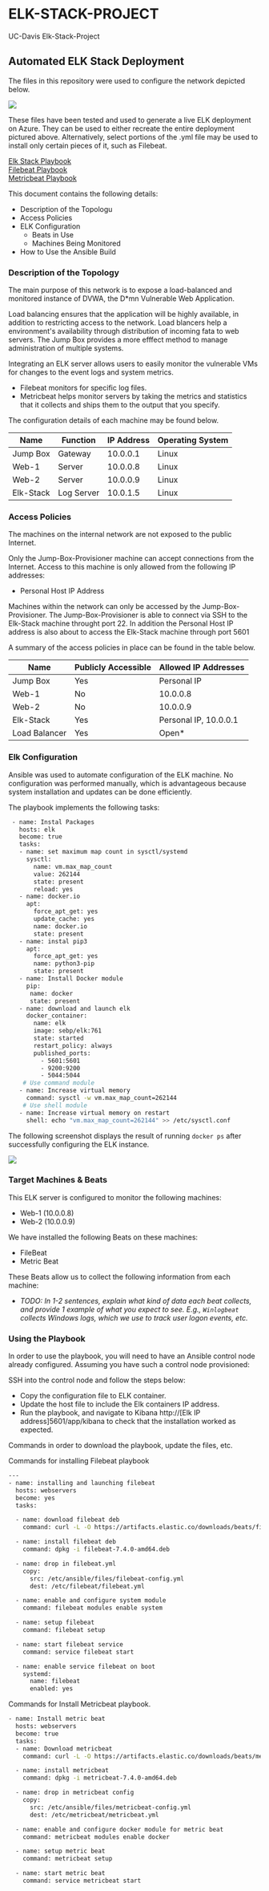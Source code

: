 # ELK-STACK-PROJECT
UC-Davis Elk-Stack-Project

## Automated ELK Stack Deployment

The files in this repository were used to configure the network depicted below.

![](https://github.com/Plampking/ELK-STACK-PROJECT/blob/main/Diagrams/HW%20Diagram.jpg)

These files have been tested and used to generate a live ELK deployment on Azure. They can be used to either recreate the entire deployment pictured above. Alternatively, select portions of the .yml file may be used to install only certain pieces of it, such as Filebeat.

[Elk Stack Playbook](https://github.com/Plampking/ELK-STACK-PROJECT/blob/main/Ansible/install-elk.yml)  
[Filebeat Playbook](https://github.com/Plampking/ELK-STACK-PROJECT/blob/main/Ansible/filebeat-play.yml)  
[Metricbeat Playbook](https://github.com/Plampking/ELK-STACK-PROJECT/blob/main/Ansible/metricbeat-playbook.yml)  

This document contains the following details:
- Description of the Topologu
- Access Policies
- ELK Configuration
  - Beats in Use
  - Machines Being Monitored
- How to Use the Ansible Build


### Description of the Topology

The main purpose of this network is to expose a load-balanced and monitored instance of DVWA, the D*mn Vulnerable Web Application.

Load balancing ensures that the application will be highly available, in addition to restricting access to the network.
Load blancers help a environment's availability through distribution of incoming fata to web servers. 
The Jump Box provides a more efffect method to manage administration of multiple systems.

Integrating an ELK server allows users to easily monitor the vulnerable VMs for changes to the event logs and system metrics.
- Filebeat monitors for specific log files.
- Metricbeat helps monitor servers by taking the metrics and statistics that it collects and ships them to the output that you specify.

The configuration details of each machine may be found below.

| Name     | Function | IP Address | Operating System |
|----------|----------|------------|------------------|
| Jump Box | Gateway  | 10.0.0.1   | Linux            |
| Web-1    | Server  | 10.0.0.8    | Linux            |
| Web-2    | Server  | 10.0.0.9    | Linux            |
| Elk-Stack| Log Server | 10.0.1.5 | Linux            |

### Access Policies

The machines on the internal network are not exposed to the public Internet. 

Only the Jump-Box-Provisioner machine can accept connections from the Internet. Access to this machine is only allowed from the following IP addresses:
 - Personal Host IP Address

Machines within the network can only be accessed by the Jump-Box-Provisioner.
The Jump-Box-Provisioner is able to connect via SSH to the Elk-Stack machine throught port 22. In addition the Personal Host IP address is also about to access the Elk-Stack machine through port 5601

A summary of the access policies in place can be found in the table below.

| Name     | Publicly Accessible | Allowed IP Addresses |
|----------|---------------------|----------------------|
| Jump Box | Yes              | Personal IP    |
|Web-1          | No                    |  10.0.0.8                    |
|Web-2          | No                    |  10.0.0.9                    |
|Elk-Stack          | Yes                    | Personal IP, 10.0.0.1                     |
|Load Balancer          | Yes                    | Open*                     |


### Elk Configuration

Ansible was used to automate configuration of the ELK machine. No configuration was performed manually, which is advantageous because system installation and updates can be done efficiently. 

The playbook implements the following tasks:
```bash
 - name: Instal Packages
   hosts: elk
   become: true
   tasks:
   - name: set maximum map count in sysctl/systemd
     sysctl:
       name: vm.max_map_count
       value: 262144
       state: present
       reload: yes
   - name: docker.io
     apt:
       force_apt_get: yes
       update_cache: yes
       name: docker.io
       state: present
   - name: instal pip3
     apt:
       force_apt_get: yes
       name: python3-pip
       state: present
   - name: Install Docker module
     pip:
      name: docker
      state: present
   - name: download and launch elk
     docker_container:
       name: elk
       image: sebp/elk:761
       state: started
       restart_policy: always
       published_ports:
         - 5601:5601
         - 9200:9200
         - 5044:5044
    # Use command module
   - name: Increase virtual memory
     command: sysctl -w vm.max_map_count=262144
    # Use shell module
   - name: Increase virtual memory on restart
     shell: echo "vm.max_map_count=262144" >> /etc/sysctl.conf
```


The following screenshot displays the result of running `docker ps` after successfully configuring the ELK instance.

![](https://github.com/Plampking/ELK-STACK-PROJECT/blob/main/Images/docker%20ps.JPG)

### Target Machines & Beats
This ELK server is configured to monitor the following machines:
- Web-1 (10.0.0.8)
- Web-2 (10.0.0.9)

We have installed the following Beats on these machines:
- FileBeat
- Metric Beat

These Beats allow us to collect the following information from each machine:
- _TODO: In 1-2 sentences, explain what kind of data each beat collects, and provide 1 example of what you expect to see. E.g., `Winlogbeat` collects Windows logs, which we use to track user logon events, etc._

### Using the Playbook
In order to use the playbook, you will need to have an Ansible control node already configured. Assuming you have such a control node provisioned: 

SSH into the control node and follow the steps below:
- Copy the configuration file to ELK container.
- Update the host file to include the Elk containers IP address.
- Run the playbook, and navigate to Kibana http://[Elk IP address]5601/app/kibana to check that the installation worked as expected.

Commands in order to download the playbook, update the files, etc.

Commands for installing Filebeat playbook
```bash
---
- name: installing and launching filebeat
  hosts: webservers
  become: yes
  tasks:

  - name: download filebeat deb
    command: curl -L -O https://artifacts.elastic.co/downloads/beats/filebeat/filebeat-7.4.0-amd64.deb

  - name: install filebeat deb
    command: dpkg -i filebeat-7.4.0-amd64.deb

  - name: drop in filebeat.yml
    copy:
      src: /etc/ansible/files/filebeat-config.yml
      dest: /etc/filebeat/filebeat.yml

  - name: enable and configure system module
    command: filebeat modules enable system

  - name: setup filebeat
    command: filebeat setup

  - name: start filebeat service
    command: service filebeat start

  - name: enable service filebeat on boot
    systemd:
      name: filebeat
      enabled: yes

```
Commands for Install Metricbeat playbook.
```bash
- name: Install metric beat
  hosts: webservers
  become: true
  tasks:
  - name: Download metricbeat
    command: curl -L -O https://artifacts.elastic.co/downloads/beats/metricbeat/metricbeat-7.4.0-amd64.deb

  - name: install metricbeat
    command: dpkg -i metricbeat-7.4.0-amd64.deb

  - name: drop in metricbeat config
    copy:
      src: /etc/ansible/files/metricbeat-config.yml
      dest: /etc/metricbeat/metricbeat.yml

  - name: enable and configure docker module for metric beat
    command: metricbeat modules enable docker

  - name: setup metric beat
    command: metricbeat setup

  - name: start metric beat
    command: service metricbeat start
```
